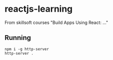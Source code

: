 # reactjs-learning

From skillsoft courses "Build Apps Using React: ..."

## Running

    npm i -g http-server
    http-server .